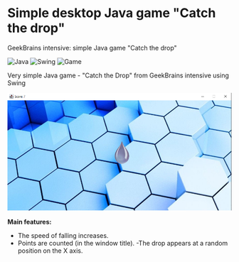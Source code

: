 # Simple desktop Java game "Catch the drop"

GeekBrains intensive: simple Java game "Catch the drop"

![Java](https://img.shields.io/badge/-Java-05122A?style=flat&logo=Java&logoColor=FFA518) ![Swing](https://img.shields.io/badge/-Swing-05122A?style=flat&logo=Swing) ![Game](https://img.shields.io/badge/-Game-05122A?style=flat&logo=Game)

Very simple Java game - "Catch the Drop" from GeekBrains intensive using Swing

![Frontend image](src/ru/rb/list/s/resources/screenshot.png)

**Main features:**
- The speed of falling increases.
- Points are counted (in the window title).
-The drop appears at a random position on the X axis.
